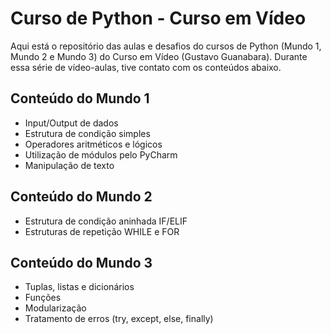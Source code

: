 # Curso de Python - Curso em Vídeo
Aqui está o repositório das aulas e desafios do cursos de Python (Mundo 1, Mundo 2 e Mundo 3) do Curso em Vídeo (Gustavo Guanabara). Durante essa série de vídeo-aulas, tive contato com os conteúdos abaixo.

## Conteúdo do Mundo 1

- Input/Output de dados
- Estrutura de condição simples 
- Operadores aritméticos e lógicos
- Utilização de módulos pelo PyCharm
- Manipulação de texto

## Conteúdo do Mundo 2

- Estrutura de condição aninhada IF/ELIF
- Estruturas de repetição WHILE e FOR

## Conteúdo do Mundo 3
- Tuplas, listas e dicionários
- Funções
- Modularização
- Tratamento de erros (try, except, else, finally)
